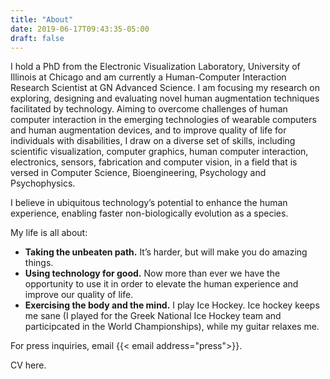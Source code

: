 ```yaml
---
title: "About"
date: 2019-06-17T09:43:35-05:00
draft: false
---
```


I hold a PhD from the Electronic Visualization Laboratory, University of Illinois at Chicago and am currently a Human-Computer Interaction Research Scientist at GN Advanced Science. I am focusing my research on exploring, designing and evaluating novel human augmentation techniques facilitated by technology. Aiming to overcome challenges of human computer interaction in the emerging technologies of wearable computers and human augmentation devices, and to improve quality of life for individuals with disabilities, I draw on a diverse set of skills, including scientific visualization, computer graphics, human computer interaction, electronics, sensors, fabrication and computer vision, in a field that is versed in Computer Science, Bioengineering, Psychology and Psychophysics.

I believe in ubiquitous technology’s potential to enhance the human experience, enabling faster non-biologically evolution as a species.

My life is all about:

* **Taking the unbeaten path.** It’s harder, but will make you do amazing things.
* **Using technology for good.** Now more than ever we have the opportunity to use it in order to elevate the human experience and improve our quality of life.
* **Exercising the body and the mind.** I play Ice Hockey. Ice hockey keeps me sane (I played for the Greek National Ice Hockey team and participcated in the World Championships), while my guitar relaxes me.

For press inquiries, email {{< email address="press">}}.

CV here.
